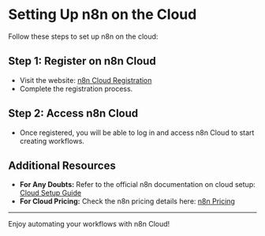 # Setting Up n8n on the Cloud

Follow these steps to set up n8n on the cloud:

## Step 1: Register on n8n Cloud
- Visit the website: [n8n Cloud Registration](https://app.n8n.cloud/register)
- Complete the registration process.

## Step 2: Access n8n Cloud
- Once registered, you will be able to log in and access n8n Cloud to start creating workflows.

## Additional Resources
- **For Any Doubts:** Refer to the official n8n documentation on cloud setup: [Cloud Setup Guide](https://docs.n8n.io/user-management/cloud-setup/)
- **For Cloud Pricing:** Check the n8n pricing details here: [n8n Pricing](https://n8n.io/pricing/)

---
Enjoy automating your workflows with n8n Cloud!

